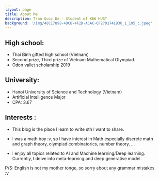 ```yaml
---
layout: page
title: About Me
description: Tran Quoc De - Student of K66 HUST
background: '/img/48CE7898-4DC8-4F2D-ACAC-CF2791741930_1_105_c.jpeg'
---
```


  
  
  
## High school:


- Thai Binh gifted high school (Vietnam)
- Second prize, Third prize of Vietnam Mathematical Olympiad.
- Odon vallet scholarship 2019


## University:


- Hanoi University of Science and Technology (Vietnam)
- Artificial Intelligence Major
- CPA: 3.67

## Interests : 

- This blog is the place I learn to write sth I want to share.

- I was a math boy :v, so I have interest in Math especially discrete math and graph theory, olympiad combinatorics, number theory, ...

- I enjoy all topics related to AI and Machine learning/Deep learning. Currently, I delve into meta-learning and deep generative model.

P/S: English is not my mother tonge, so sorry about any grammar mistakes :v